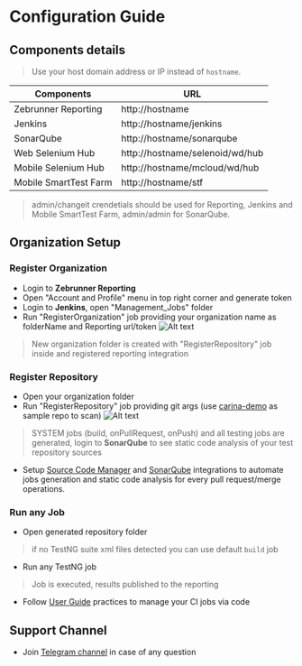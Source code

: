 # Configuration Guide

## Components details
  > Use your host domain address or IP instead of `hostname`.

| Components            | URL                                                                |
|---------------------  |------------------------------------------------------------------- |
| Zebrunner Reporting   | http://hostname                                                    |
| Jenkins               | http://hostname/jenkins                                            |
| SonarQube             | http://hostname/sonarqube                                          |
| Web Selenium Hub      | http://hostname/selenoid/wd/hub                                    |
| Mobile Selenium Hub   | http://hostname/mcloud/wd/hub                                      |
| Mobile SmartTest Farm | http://hostname/stf                                                |

> admin/changeit crendetials should be used for Reporting, Jenkins and Mobile SmartTest Farm, admin/admin for SonarQube.
   
## Organization Setup        
### Register Organization
  
  * Login to **Zebrunner Reporting**
  * Open "Account and Profile" menu in top right corner and generate token
  * Login to **Jenkins**, open "Management_Jobs" folder
  * Run "RegisterOrganization" job providing your organization name as folderName and Reporting url/token
  ![Alt text](https://github.com/zebrunner/community-edition/blob/master/docs/img/Organization.png?raw=true "Organization")
  > New organization folder is created with "RegisterRepository" job inside and registered reporting integration  

### Register Repository
  * Open your organization folder
  * Run "RegisterRepository" job providing git args (use [carina-demo](https://github.com/zebrunner/carina-demo.git) as sample repo to scan)
  ![Alt text](https://github.com/zebrunner/community-edition/blob/master/docs/img/Repository.png?raw=true "Repository")
  > SYSTEM jobs (build, onPullRequest, onPush) and all testing jobs are generated, login to **SonarQube** to see static code analysis of your test repository sources 
  * Setup [Source Code Manager](https://zebrunner.github.io/community-edition/integration/scm/) and [SonarQube](https://zebrunner.github.io/community-edition/integration/sonarqube/) integrations to automate jobs generation and static code analysis for every pull request/merge operations.

### Run any Job
  * Open generated repository folder
  > if no TestNG suite xml files detected you can use default `build` job
  * Run any TestNG job
  > Job is executed, results published to the reporting
  * Follow [User Guide](https://zebrunner.github.io/community-edition/user-guide/) practices to manage your CI jobs via code

## Support Channel

  * Join [Telegram channel](https://t.me/zebrunner) in case of any question
